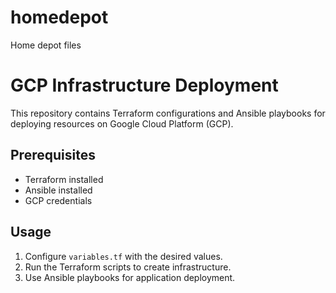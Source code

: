 # homedepot
Home depot files
# GCP Infrastructure Deployment

This repository contains Terraform configurations and Ansible playbooks for deploying resources on Google Cloud Platform (GCP).

## Prerequisites
- Terraform installed
- Ansible installed
- GCP credentials

## Usage
1. Configure `variables.tf` with the desired values.
2. Run the Terraform scripts to create infrastructure.
3. Use Ansible playbooks for application deployment.
